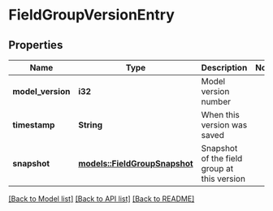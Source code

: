 # FieldGroupVersionEntry

## Properties

Name | Type | Description | Notes
------------ | ------------- | ------------- | -------------
**model_version** | **i32** | Model version number | 
**timestamp** | **String** | When this version was saved | 
**snapshot** | [**models::FieldGroupSnapshot**](FieldGroupSnapshot.md) | Snapshot of the field group at this version | 

[[Back to Model list]](../README.md#documentation-for-models) [[Back to API list]](../README.md#documentation-for-api-endpoints) [[Back to README]](../README.md)


